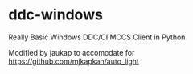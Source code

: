 # ddc-windows
Really Basic Windows DDC/CI MCCS Client in Python

Modified by jaukap to accomodate for https://github.com/mjkapkan/auto_light
